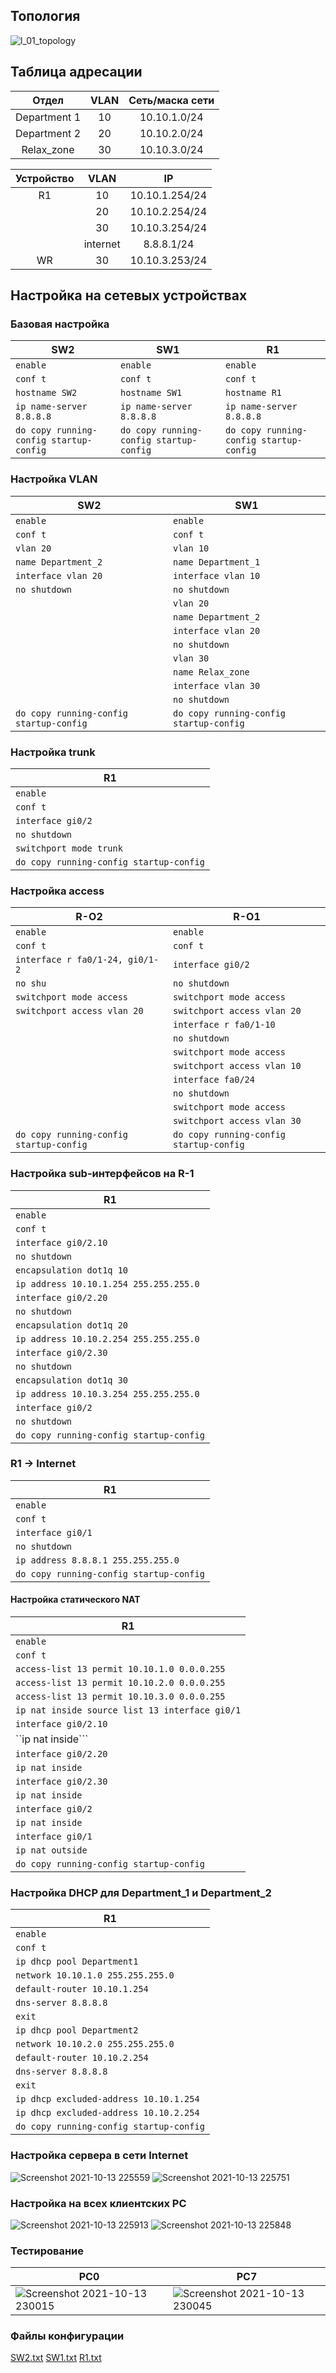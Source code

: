 ## Топология
![l_01_topology](https://user-images.githubusercontent.com/66735783/137201913-f677e9f6-f2e6-4e51-9f67-c214ca2a50b7.png)


## Таблица адресации


|Отдел| VLAN | Сеть/маска сети|
| :---: | :---: | :---: |
|Department 1 | 10 | 10.10.1.0/24|
|Department 2 | 20 | 10.10.2.0/24|
|Relax_zone | 30 | 10.10.3.0/24|

|Устройство| VLAN | IP | 
| :---: | :---: | :---: |
| R1 | 10 | 10.10.1.254/24|
| | 20 | 10.10.2.254/24|
| | 30 | 10.10.3.254/24|
| | internet | 8.8.8.1/24
| WR | 30 | 10.10.3.253/24|

## Настройка на сетевых устройствах

### Базовая настройка

|SW2|SW1|R1|
| --- | --- | --- |
|```enable``` |```enable``` |```enable``` |
| ```conf t```|```conf t```|```conf t```|
|```hostname SW2```|```hostname SW1```| ```hostname R1```|
|```ip name-server 8.8.8.8```|```ip name-server 8.8.8.8```|```ip name-server 8.8.8.8```|
|```do copy running-config startup-config```|```do copy running-config startup-config```|```do copy running-config startup-config```|

### Настройка VLAN
|SW2|SW1|
| --- | --- |
|```enable``` |```enable``` |
| ```conf t```|```conf t```|
|```vlan 20```|```vlan 10```| 
|```name Department_2```|```name Department_1```| 
|```interface vlan 20```|```interface vlan 10```| 
|```no shutdown```|```no shutdown```|
| |```vlan 20```|
| |```name Department_2```|
| |```interface vlan 20```|
| |```no shutdown```|
| |```vlan 30```|
| |```name Relax_zone```|
| |```interface vlan 30```|
| |```no shutdown```|
|```do copy running-config startup-config```|```do copy running-config startup-config```|

### Настройка trunk
|R1|
| --- |
|```enable``` |
| ```conf t```|
|```interface gi0/2```|
|```no shutdown```|
|```switchport mode trunk```|
```do copy running-config startup-config```|

### Настройка access
|R-O2|R-O1|
| --- | --- |
|```enable``` |```enable``` |
| ```conf t```|```conf t```|
|```interface r fa0/1-24, gi0/1-2```|```interface gi0/2```| 
|```no shu```|```no shutdown```| 
|```switchport mode access```|```switchport mode access```| 
|```switchport access vlan 20```|```switchport access vlan 20```|
||```interface r fa0/1-10```|
||```no shutdown```|
||```switchport mode access```|
||```switchport access vlan 10```|
||```interface fa0/24```|
||```no shutdown```|
||```switchport mode access```|
||```switchport access vlan 30```|
|```do copy running-config startup-config```|```do copy running-config startup-config```|

### Настройка sub-интерфейсов на R-1
|R1|
| --- |
|```enable``` |
| ```conf t```|
|```interface gi0/2.10```|
|```no shutdown```|
|```encapsulation dot1q 10```|
|```ip address 10.10.1.254 255.255.255.0```|
|```interface gi0/2.20```|
|```no shutdown```|
|```encapsulation dot1q 20```|
|```ip address 10.10.2.254 255.255.255.0```|
|```interface gi0/2.30```|
|```no shutdown```|
|```encapsulation dot1q 30```|
|```ip address 10.10.3.254 255.255.255.0```|
|```interface gi0/2```|
|```no shutdown```|
|```do copy running-config startup-config```|

### R1 -> Internet
|R1|
| --- |
|```enable``` |
| ```conf t```|
|```interface gi0/1```|
|```no shutdown```|
|```ip address 8.8.8.1 255.255.255.0```|
|```do copy running-config startup-config```|

#### Настройка статического NAT
|R1|
| --- |
|```enable``` |
| ```conf t```|
|```access-list 13 permit 10.10.1.0 0.0.0.255```|
|```access-list 13 permit 10.10.2.0 0.0.0.255```|
|```access-list 13 permit 10.10.3.0 0.0.0.255```|
|```ip nat inside source list 13 interface gi0/1```|
|```interface gi0/2.10```|
|``ip nat inside```|
|```interface gi0/2.20```|
|```ip nat inside```|
|```interface gi0/2.30```|
|```ip nat inside```|
|```interface gi0/2```|
|```ip nat inside```|
|```interface gi0/1```|
|```ip nat outside```|
|```do copy running-config startup-config```|

### Настройка DHCP для Department_1 и Department_2
|R1|
| --- |
|```enable``` |
| ```conf t```|
|```ip dhcp pool Department1```|
|```network 10.10.1.0 255.255.255.0```|
|```default-router 10.10.1.254```|
|```dns-server 8.8.8.8```|
|```exit```|
|```ip dhcp pool Department2```|
|```network 10.10.2.0 255.255.255.0```|
|```default-router 10.10.2.254```|
|```dns-server 8.8.8.8```|
|```exit```|
|```ip dhcp excluded-address 10.10.1.254```|
|```ip dhcp excluded-address 10.10.2.254```|
|```do copy running-config startup-config```|

### Настройка сервера в сети Internet

![Screenshot 2021-10-13 225559](https://user-images.githubusercontent.com/66735783/137204413-9518ff01-fce8-47ac-a7c8-eec342994874.png)
![Screenshot 2021-10-13 225751](https://user-images.githubusercontent.com/66735783/137204431-c3639bab-947b-406c-a15d-da228e3a2e5f.png)

### Настройка на всех клиентских PC

![Screenshot 2021-10-13 225913](https://user-images.githubusercontent.com/66735783/137204521-faf60756-3c66-4741-be39-8d0ba36b4d15.png)
![Screenshot 2021-10-13 225848](https://user-images.githubusercontent.com/66735783/137204524-9fdda39c-5aa7-41f9-89b9-7b6844bc055f.png)

### Тестирование

| PC0 | PC7 |
| --- | --- |
|![Screenshot 2021-10-13 230015](https://user-images.githubusercontent.com/66735783/137204672-1d98c8b2-b7ea-42e8-b5e8-eb2f53d99e7c.png)|![Screenshot 2021-10-13 230045](https://user-images.githubusercontent.com/66735783/137204693-0d3f21fc-f0dc-4034-8153-fa85dd2d12d2.png)|

### Файлы конфигурации
[SW2.txt](https://github.com/wadepac/juniors/files/7325414/R-O2.txt)
[SW1.txt](https://github.com/wadepac/juniors/files/7325420/R-O1.txt)
[R1.txt](https://github.com/wadepac/juniors/files/7325422/R-1.txt)


